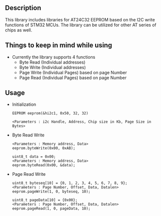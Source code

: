## Description

This library includes libraries for AT24C32 EEPROM based on the I2C write functions of STM32 MCUs. The library can be utilized for other AT series of chips as well.

## Things to keep in mind while using

- Currently the library supports 4 functions
  - Byte Read (Individual addresses)
  - Byte Write (Individual addresses)
  - Page Write (Individual Pages) based on page Number
  - Page Read (Individual Pages) based on page Number

## Usage

- Initialization

  ```
  EEPROM eeprom(&hi2c1, 0x50, 32, 32)   
  
  <Parameters : i2c Handle, Address, Chip size in Kb, Page Size in Bytes>
  ```

- Byte Read Write

  ```
  <Parameters : Memory address, Data>
  eeprom.byteWrite(0x00, 0xAB);

  uint8_t data = 0x00;
  <Parameters : Memory address, Data>
  eeprom.byteRead(0x00, &data);
  ```

- Page Read Write

  ```
  uint8_t byteseq[10] = {0, 1, 2, 3, 4, 5, 6, 7, 8, 9};
  <Parameters : Page Number, Offset, Data, Datalen>
  eeprom.pageWrite(1, 0, byteseq, 10);          
  
  uint8_t pageData[10] = {0x00};
  <Parameters : Page Number, Offset, Data, Datalen>
  eeprom.pageRead(1, 0, pageData, 10);
  ```
